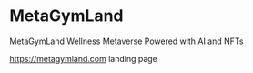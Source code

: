 # MetaGymLand

MetaGymLand Wellness Metaverse Powered with AI and NFTs

https://metagymland.com landing page
